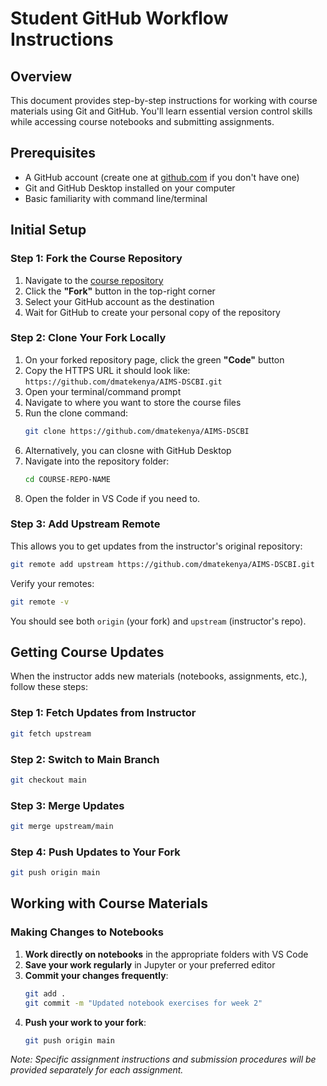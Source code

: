 # Student GitHub Workflow Instructions

## Overview
This document provides step-by-step instructions for working with course materials using Git and GitHub. You'll learn essential version control skills while accessing course notebooks and submitting assignments.

## Prerequisites
- A GitHub account (create one at [github.com](https://github.com) if you don't have one)
- Git and GitHub Desktop installed on your computer
- Basic familiarity with command line/terminal

## Initial Setup

### Step 1: Fork the Course Repository
1. Navigate to the [course repository](https://github.com/dmatekenya/AIMS-DSCBI)
2. Click the **"Fork"** button in the top-right corner
3. Select your GitHub account as the destination
4. Wait for GitHub to create your personal copy of the repository

### Step 2: Clone Your Fork Locally
1. On your forked repository page, click the green **"Code"** button
2. Copy the HTTPS URL it should look like: `https://github.com/dmatekenya/AIMS-DSCBI.git`
3. Open your terminal/command prompt
4. Navigate to where you want to store the course files
5. Run the clone command:
   ```bash
   git clone https://github.com/dmatekenya/AIMS-DSCBI
   ```
6. Alternatively, you can closne with GitHub Desktop
7. Navigate into the repository folder:
   ```bash
   cd COURSE-REPO-NAME
   ```
8. Open the folder in VS Code if you need to.

### Step 3: Add Upstream Remote
This allows you to get updates from the instructor's original repository:
```bash
git remote add upstream https://github.com/dmatekenya/AIMS-DSCBI.git
```

Verify your remotes:
```bash
git remote -v
```
You should see both `origin` (your fork) and `upstream` (instructor's repo).

## Getting Course Updates

When the instructor adds new materials (notebooks, assignments, etc.), follow these steps:

### Step 1: Fetch Updates from Instructor
```bash
git fetch upstream
```

### Step 2: Switch to Main Branch
```bash
git checkout main
```

### Step 3: Merge Updates
```bash
git merge upstream/main
```

### Step 4: Push Updates to Your Fork
```bash
git push origin main
```

## Working with Course Materials

### Making Changes to Notebooks
1. **Work directly on notebooks** in the appropriate folders with VS Code
2. **Save your work regularly** in Jupyter or your preferred editor
3. **Commit your changes frequently**:
   ```bash
   git add .
   git commit -m "Updated notebook exercises for week 2"
   ```
4. **Push your work to your fork**:
   ```bash
   git push origin main
   ```

*Note: Specific assignment instructions and submission procedures will be provided separately for each assignment.*








